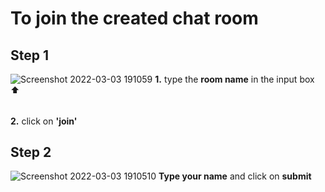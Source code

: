 # To join the created chat room
## Step 1
  ![Screenshot 2022-03-03 191059](https://user-images.githubusercontent.com/66897674/156576206-b2998b75-30c5-4c8b-9908-b98132935fee.png)
  **1.** type the **room name** in the input box ⬆️
  ######
  **2.** click on **'join'**
## Step 2
  ![Screenshot 2022-03-03 1910510](https://user-images.githubusercontent.com/66897674/156577279-d4da92a1-a8c8-4e4e-a28b-06dc2421b9f5.png)
  **Type your name** and click on **submit**
